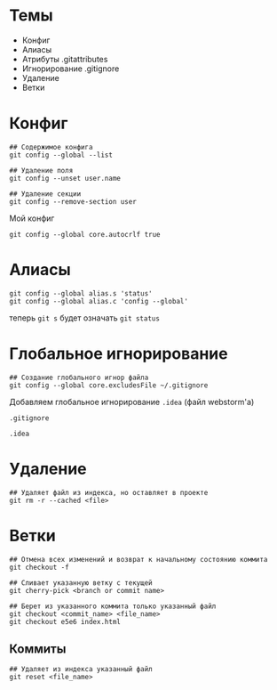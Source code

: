 # Темы
- Конфиг
- Алиасы
- Атрибуты .gitattributes
- Игнорирование .gitignore
- Удаление
- Ветки


# Конфиг
```
## Содержимое конфига
git config --global --list

## Удаление поля
git config --unset user.name

## Удаление секции
git config --remove-section user
```
Мой конфиг
```
git config --global core.autocrlf true
```


# Алиасы
```
git config --global alias.s 'status'
git config --global alias.c 'config --global'
```
теперь `git s` будет означать `git status`


# Глобальное игнорирование
```
## Создание глобального игнор файла
git config --global core.excludesFile ~/.gitignore
```

Добавляем глобальное игнорирование `.idea` (файл webstorm'а)

`.gitignore`
```
.idea
```


# Удаление
```
## Удаляет файл из индекса, но оставляет в проекте
git rm -r --cached <file>
```


# Ветки
```
## Отмена всех изменений и возврат к начальному состоянию коммита
git checkout -f

## Сливает указанную ветку с текущей
git cherry-pick <branch or commit name>

## Берет из указанного коммита только указанный файл
git checkout <commit_name> <file_name>
git checkout e5e6 index.html
```


## Коммиты
```
## Удаляет из индекса указанный файл
git reset <file_name>
```



